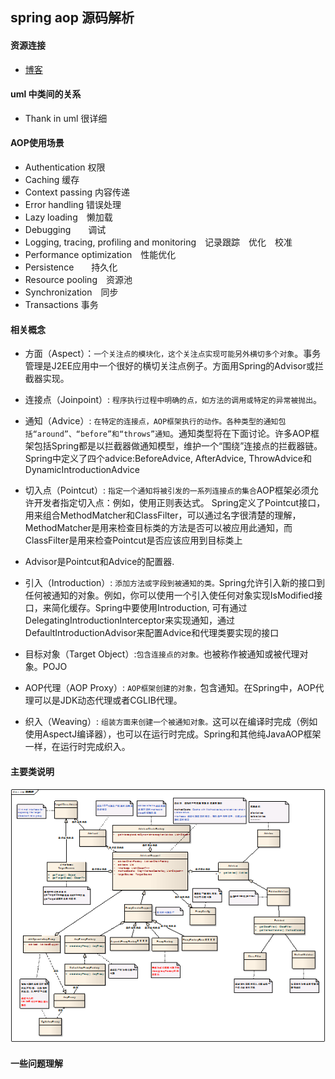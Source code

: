 ## spring aop 源码解析

#### 资源连接
* [博客](https://blog.csdn.net/moreevan/article/details/11977115/)

#### uml 中类间的关系
* Thank in uml 很详细

#### AOP使用场景
* Authentication 权限
* Caching 缓存
* Context passing 内容传递
* Error handling 错误处理
* Lazy loading　懒加载
* Debugging　　调试
* Logging, tracing, profiling and monitoring　记录跟踪　优化　校准
* Performance optimization　性能优化
* Persistence　　持久化
* Resource pooling　资源池
* Synchronization　同步
* Transactions 事务

#### 相关概念
* 方面（Aspect）：`一个关注点的模块化，这个关注点实现可能另外横切多个对象`。事务管理是J2EE应用中一个很好的横切关注点例子。方面用Spring的Advisor或拦截器实现。

* 连接点（Joinpoint）: `程序执行过程中明确的点，如方法的调用或特定的异常被抛出`。

* 通知（Advice）: `在特定的连接点，AOP框架执行的动作。各种类型的通知包括“around”、“before”和“throws”通知`。通知类型将在下面讨论。许多AOP框架包括Spring都是以拦截器做通知模型，维护一个“围绕”连接点的拦截器链。Spring中定义了四个advice:BeforeAdvice, AfterAdvice, ThrowAdvice和DynamicIntroductionAdvice

* 切入点（Pointcut）: `指定一个通知将被引发的一系列连接点的集合`AOP框架必须允许开发者指定切入点：例如，使用正则表达式。 Spring定义了Pointcut接口，用来组合MethodMatcher和ClassFilter，可以通过名字很清楚的理解， MethodMatcher是用来检查目标类的方法是否可以被应用此通知，而ClassFilter是用来检查Pointcut是否应该应用到目标类上

* Advisor是Pointcut和Advice的配置器.

* 引入（Introduction）: `添加方法或字段到被通知的类。`Spring允许引入新的接口到任何被通知的对象。例如，你可以使用一个引入使任何对象实现IsModified接口，来简化缓存。Spring中要使用Introduction, 可有通过DelegatingIntroductionInterceptor来实现通知，通过DefaultIntroductionAdvisor来配置Advice和代理类要实现的接口

* 目标对象（Target Object）:`包含连接点的对象。`也被称作被通知或被代理对象。POJO

* AOP代理（AOP Proxy）: `AOP框架创建的对象，`包含通知。在Spring中，AOP代理可以是JDK动态代理或者CGLIB代理。

* 织入（Weaving）: `组装方面来创建一个被通知对象。`这可以在编译时完成（例如使用AspectJ编译器），也可以在运行时完成。Spring和其他纯JavaAOP框架一样，在运行时完成织入。

#### 主要类说明

![](./images/aop-class-relveant.png)

#### 一些问题理解
